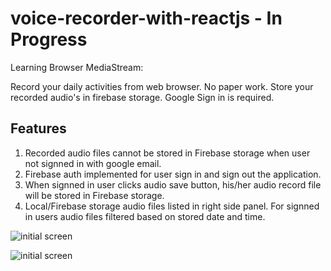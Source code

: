 # voice-recorder-with-reactjs - In Progress

Learning Browser MediaStream:

Record your daily activities from web browser. No paper work. Store your recorded audio's in firebase storage. Google Sign in is required.

## Features
1. Recorded audio files cannot be stored in Firebase storage when user not signned in with google email.
1. Firebase auth implemented for user sign in and sign out the application.
2. When signned in user clicks audio save button, his/her audio record file will be stored in Firebase storage.
3. Local/Firebase storage audio files listed in right side panel. For signned in users audio files filtered based on stored date and time.

![initial screen](https://github.com/vulchivijay/voice-recorder-with-reactjs/blob/main/public/screenshot/desktop.jpg)

![initial screen](https://github.com/vulchivijay/voice-recorder-with-reactjs/blob/main/public/screenshot/mobile.jpg)
